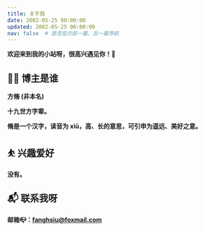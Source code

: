 ```yaml
---
title: 关于我
date: 2002-05-25 00:00:00
updated: 2002-05-25 00:00:00
nav: false  # 是否显示前一篇、后一篇导航
---
```


**欢迎来到我的小站呀，很高兴遇见你！🤝**

## 👨‍💻 博主是谁

**方脩 (非本名)**

**十九世方字辈。**

**脩是一个汉字，读音为 xiū，高、长的意思，可引申为遥远、美好之意。**

## ⛹ 兴趣爱好

**没有。**

## 📬 联系我呀

**邮箱📪：<a href='mailto:fanghsiu@foxmail.com' target='_blank'>fanghsiu@foxmail.com</a>**
